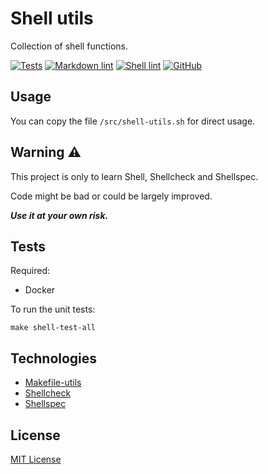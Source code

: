 # Shell utils

Collection of shell functions.

[![Tests](https://github.com/aifrak/shell-utils/actions/workflows/tests.yml/badge.svg)](https://github.com/aifrak/shell-utils/actions/workflows/tests.yml)
[![Markdown lint](https://github.com/aifrak/shell-utils/actions/workflows/markdown-lint.yml/badge.svg)](https://github.com/aifrak/shell-utils/actions/workflows/markdown-lint.yml)
[![Shell lint](https://github.com/aifrak/shell-utils/actions/workflows/shell-lint.yml/badge.svg)](https://github.com/aifrak/shell-utils/actions/workflows/shell-lint.yml)
[![GitHub](https://img.shields.io/github/license/aifrak/makefile-utils?color=blue)](https://github.com/aifrak/shell-utils/blob/master/LICENSE)

## Usage

You can copy the file `/src/shell-utils.sh` for direct usage.

## Warning ⚠️

This project is only to learn Shell, Shellcheck and Shellspec.

Code might be bad or could be largely improved.

***Use it at your own risk.***

## Tests

Required:

- Docker

To run the unit tests:

```shell
make shell-test-all
```

## Technologies

- [Makefile-utils](https://github.com/aifrak/makefile-utils)
- [Shellcheck](https://github.com/koalaman/shellcheck)
- [Shellspec](https://github.com/shellspec/shellspec)

## License

[MIT License](https://github.com/aifrak/shell-utils/blob/main/LICENSE)

